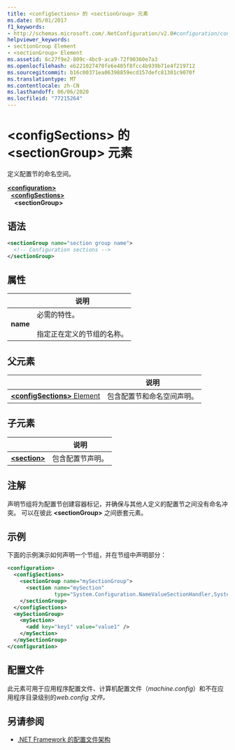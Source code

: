 ```yaml
---
title: <configSections> 的 <sectionGroup> 元素
ms.date: 05/01/2017
f1_keywords:
- http://schemas.microsoft.com/.NetConfiguration/v2.0#configuration/configSections/sectionGroup
helpviewer_keywords:
- sectionGroup Element
- <sectionGroup> Element
ms.assetid: 6c27f9e2-809c-4bc9-aca9-72f90360e7a3
ms.openlocfilehash: eb221027470fe6e485f8fcc4b939b71e4f219712
ms.sourcegitcommit: b16c00371ea06398859ecd157defc81301c9070f
ms.translationtype: MT
ms.contentlocale: zh-CN
ms.lasthandoff: 06/06/2020
ms.locfileid: "77215264"
---
```

# <a name="sectiongroup-element-for-configsections"></a>\<configSections> 的 \<sectionGroup> 元素

定义配置节的命名空间。

[**\<configuration>**](configuration-element.md)\
&nbsp;&nbsp;[**\<configSections>**](configsections-element-for-configuration.md)\
&nbsp;&nbsp;&nbsp;&nbsp;**\<sectionGroup>**

## <a name="syntax"></a>语法

```xml
<sectionGroup name="section group name">
  <!-- Configuration sections -->
</sectionGroup>
```

## <a name="attribute"></a>属性

|           | 说明 |
| --------- | ----------- |
| **name**  | 必需的特性。<br><br>指定正在定义的节组的名称。 |

## <a name="parent-element"></a>父元素

|     | 说明 |
| --- | ----------- |
| [**\<configSections>** Element](configsections-element-for-configuration.md) | 包含配置节和命名空间声明。 |

## <a name="child-elements"></a>子元素

|     | 说明 |
| --- | ----------- |
| [**\<section>**](section-element.md) | 包含配置节声明。 |

## <a name="remarks"></a>注解

声明节组将为配置节创建容器标记，并确保与其他人定义的配置节之间没有命名冲突。 可以在彼此 **\<sectionGroup>** 之间嵌套元素。

## <a name="example"></a>示例

下面的示例演示如何声明一个节组，并在节组中声明部分：

```xml
<configuration>
  <configSections>
    <sectionGroup name="mySectionGroup">
      <section name="mySection"
               type="System.Configuration.NameValueSectionHandler,System" />
    </sectionGroup>
  </configSections>
  <mySectionGroup>
    <mySection>
      <add key="key1" value="value1" />
    </mySection>
  </mySectionGroup>
</configuration>
```

## <a name="configuration-file"></a>配置文件

此元素可用于应用程序配置文件、计算机配置文件（*machine.config*）和不在应用程序目录级别的*web.config 文件。*

## <a name="see-also"></a>另请参阅

- [.NET Framework 的配置文件架构](index.md)
